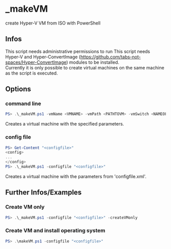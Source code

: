 # _makeVM
create Hyper-V VM from ISO with PowerShell

## Infos
This script needs administrative permissions to run
This script needs Hyper-V and Hyper-ConvertImage (https://github.com/tabs-not-spaces/Hyper-ConvertImage) modules to be installed.<br>Currently it is only possible to create virtual machines on the same machine as the script is executed.

## Options
### command line
```powershell
PS> .\_makeVM.ps1 -vmName <VMNAME> -vmPath <PATHTOVM> -vmSwitch <NAMEOFSWITCH> -vmMemory <SIZE> -ISOFILE <PATHTOISO>
```
Creates a virtual machine with the specified parameters.
### config file
```powershell
PS> Get-Content "<configfile>"
<config>
...
</config>
PS> .\_makeVM.ps1 -configfile "<configfile>"
```
Creates a virtual machine with the parameters from 'configfile.xml'.

## Further Infos/Examples
### Create VM only
```powershell
PS> .\_makeVM.ps1 -configfile "<configfile>" -createVMonly
```
### Create VM and install operating system
```powershell
PS> .\makeVM.ps1 -configfile "<configfile>"
```